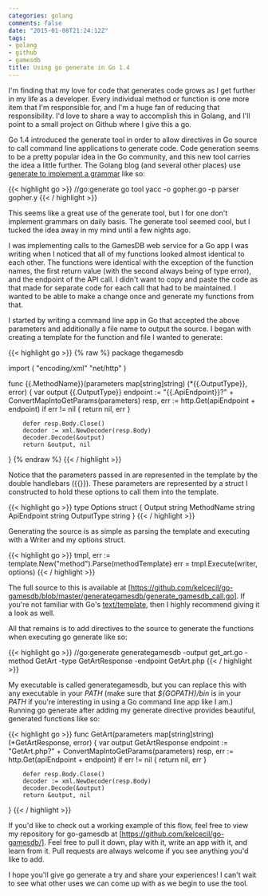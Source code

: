 ```yaml
---
categories: golang
comments: false
date: "2015-01-08T21:24:12Z"
tags:
- golang
- github
- gamesdb
title: Using go generate in Go 1.4
---
```

I'm finding that my love for code that generates code grows as I get further in my life as a developer. Every individual method or function is one more item that I'm responsible for, and I'm a huge fan of reducing that responsibility. I'd love to share a way to accomplish this in Golang, and I'll point to a small project on Github where I give this a go.

<!--more-->

Go 1.4 introduced the generate tool in order to allow directives in Go source to call command line applications to generate code. Code generation seems to be a pretty popular idea in the Go community, and this new tool carries the idea a little further. The Golang blog (and several other places) use [generate to implement a grammar](http://blog.golang.org/generate) like so:

{{< highlight go >}}
//go:generate go tool yacc -o gopher.go -p parser gopher.y
{{< / highlight >}} 

This seems like a great use of the generate tool, but I for one don't implement grammars on daily basis. The generate tool seemed cool, but I tucked the idea away in my mind until a few nights ago.

I was implementing calls to the GamesDB web service for a Go app I was writing when I noticed that all of my functions looked almost identical to each other. The functions were identical with the exception of the function names, the first return value (with the second always being of type error), and the endpoint of the API call. I didn't want to copy and paste the code as that made for separate code for each call that had to be maintained. I wanted to be able to make a change once and generate my functions from that.

I started by writing a command line app in Go that accepted the above parameters and additionally a file name to output the source. I began with creating a template for the function and file I wanted to generate:

{{< highlight go >}}
{% raw %}
package thegamesdb

import (
        "encoding/xml"
        "net/http"
)

func {{.MethodName}}(parameters map[string]string) (*{{.OutputType}}, error) {
        var output {{.OutputType}}
        endpoint := "{{.ApiEndpoint}}?" + ConvertMapIntoGetParams(parameters)
        resp, err := http.Get(apiEndpoint + endpoint)
        if err != nil {
                return nil, err
        }

        defer resp.Body.Close()
        decoder := xml.NewDecoder(resp.Body)
        decoder.Decode(&output)
        return &output, nil
}
{% endraw %}
{{< / highlight >}}

Notice that the parameters passed in are represented in the template by the double handlebars ({{}}). These parameters are represented by a struct I constructed to hold these options to call them into the template.

{{< highlight go >}}
type Options struct {
        Output      string
        MethodName  string
        ApiEndpoint string
        OutputType  string
}
{{< / highlight >}}

Generating the source is as simple as parsing the template and executing with a Writer and my options struct.

{{< highlight go >}}
tmpl, err := template.New("method").Parse(methodTemplate)
err = tmpl.Execute(writer, options)
{{< / highlight >}}

The full source to this is available at [https://github.com/kelcecil/go-gamesdb/blob/master/generategamesdb/generate_gamesdb_call.go]. If you're not familiar with Go's [text/template](http://golang.org/pkg/text/template/), then I highly recommend giving it a look as well.

All that remains is to add directives to the source to generate the functions when executing go generate like so: 

{{< highlight go >}}
//go:generate generategamesdb -output get_art.go -method GetArt -type GetArtResponse -endpoint GetArt.php
{{< / highlight >}}

My executable is called generategamesdb, but you can replace this with any executable in your *PATH* (make sure that *${GOPATH}/bin* is in your *PATH* if you're interesting in using a Go command line app like I am.) Running go generate after adding my generate directive provides beautiful, generated functions like so:

{{< highlight go >}}
func GetArt(parameters map[string]string) (*GetArtResponse, error) {
        var output GetArtResponse
        endpoint := "GetArt.php?" + ConvertMapIntoGetParams(parameters)
        resp, err := http.Get(apiEndpoint + endpoint)
        if err != nil {
                return nil, err
        }

        defer resp.Body.Close()
        decoder := xml.NewDecoder(resp.Body)
        decoder.Decode(&output)
        return &output, nil
}
{{< / highlight >}}

If you'd like to check out a working example of this flow, feel free to view my repository for go-gamesdb at [https://github.com/kelcecil/go-gamesdb/]. Feel free to pull it down, play with it, write an app with it, and learn from it. Pull requests are always welcome if you see anything you'd like to add.

I hope you'll give go generate a try and share your experiences! I can't wait to see what other uses we can come up with as we begin to use the tool. 
